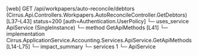 [web] GET /api/workpapers/auto-reconcile/debtors  (Cirrus.Api.Controllers.Workpapers.AutoReconcileController.GetDebtors)  [L37–L43] status=200 [auth=Authentication.UserPolicy]
  └─ uses_service ApiService (SingleInstance)
    └─ method GetApiMethods [L41]
      └─ implementation Cirrus.ApplicationService.Accounting.Services.ApiService.GetApiMethods [L14-L75]
  └─ impact_summary
    └─ services 1
      └─ ApiService

